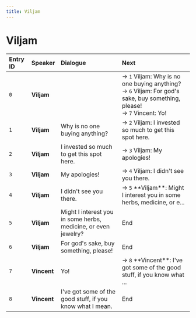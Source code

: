 ```yaml
---
title: Viljam
---
```


# Viljam


| Entry ID | Speaker | Dialogue | Next |
| :------- | :------ | :------- | :------------ |
| `0` | **Viljam** |  | → `1` Viljam: Why is no one buying anything?<br>→ `6` Viljam: For god's sake, buy something, please\!<br>→ `7` Vincent: Yo\! |
| `1` | **Viljam** | Why is no one buying anything? | → `2` Viljam: I invested so much to get this spot here\. |
| `2` | **Viljam** | I invested so much to get this spot here\. | → `3` Viljam: My apologies\! |
| `3` | **Viljam** | My apologies\! | → `4` Viljam: I didn't see you there\. |
| `4` | **Viljam** | I didn't see you there\. | → `5` \*\*Viljam\*\*: Might I interest you in some herbs, medicine, or e\.\.\. |
| `5` | **Viljam** | Might I interest you in some herbs, medicine, or even jewelry? | End |
| `6` | **Viljam** | For god's sake, buy something, please\! | End |
| `7` | **Vincent** | Yo\! | → `8` \*\*Vincent\*\*: I've got some of the good stuff, if you know what \.\.\. |
| `8` | **Vincent** | I've got some of the good stuff, if you know what I mean\. | End |
